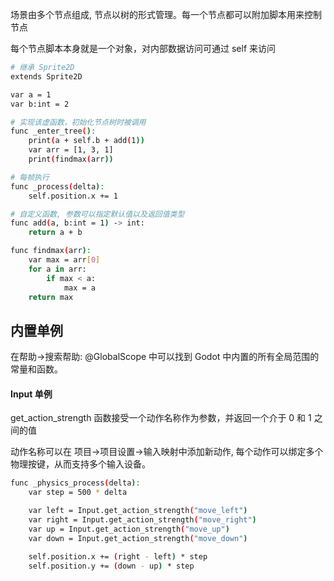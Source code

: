 


场景由多个节点组成, 节点以树的形式管理。每一个节点都可以附加脚本用来控制节点

每个节点脚本本身就是一个对象，对内部数据访问可通过 self 来访问


```sh
# 继承 Sprite2D
extends Sprite2D

var a = 1
var b:int = 2

# 实现该虚函数，初始化节点树时被调用
func _enter_tree():
	print(a + self.b + add(1))
	var arr = [1, 3, 1]
	print(findmax(arr))

# 每帧执行
func _process(delta):
	self.position.x += 1

# 自定义函数, 参数可以指定默认值以及返回值类型
func add(a, b:int = 1) -> int:
	return a + b

func findmax(arr):
	var max = arr[0]
	for a in arr:
		if max < a:
			max = a
	return max
```


## 内置单例

在帮助->搜索帮助: @GlobalScope 中可以找到 Godot 中内置的所有全局范围的常量和函数。

#### Input 单例

get_action_strength 函数接受一个动作名称作为参数，并返回一个介于 0 和 1 之间的值

动作名称可以在 项目->项目设置->输入映射中添加新动作, 每个动作可以绑定多个物理按键，从而支持多个输入设备。

```sh
func _physics_process(delta):
	var step = 500 * delta

	var left = Input.get_action_strength("move_left")
	var right = Input.get_action_strength("move_right")
	var up = Input.get_action_strength("move_up")
	var down = Input.get_action_strength("move_down")

	self.position.x += (right - left) * step
	self.position.y += (down - up) * step
```
